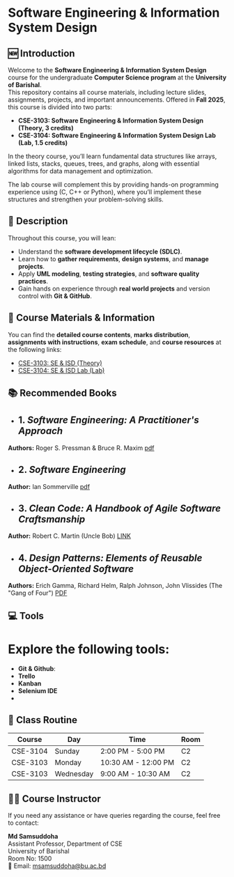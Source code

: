 # Software Engineering & Information System Design

## 🆕 Introduction
Welcome to the **Software Engineering & Information System Design** course for the undergraduate **Computer Science program** at the **University of Barishal**.  
This repository contains all course materials, including lecture slides, assignments, projects, and important announcements. Offered in **Fall 2025**, this course is divided into two parts:
- **CSE-3103: Software Engineering & Information System Design (Theory, 3 credits)**
- **CSE-3104: Software Engineering & Information System Design Lab (Lab, 1.5 credits)**

In the theory course, you’ll learn fundamental data structures like arrays, linked lists, stacks, queues, trees, and graphs, along with essential algorithms for data management and optimization.

The lab course will complement this by providing hands-on programming experience using (C, C++ or Python), where you’ll implement these structures and strengthen your problem-solving skills.

## 📝 Description
Throughout this course, you will lean:
- Understand the **software development lifecycle (SDLC)**.
- Learn how to **gather requirements**, **design systems**, and **manage projects**.
- Apply **UML modeling**, **testing strategies**, and **software quality practices**.
- Gain hands on experience through **real world projects** and version control with **Git & GitHub**.


## 📄 Course Materials & Information

You can find the **detailed course contents**, **marks distribution**, **assignments with instructions**, **exam schedule**, and **course resources** at the following links:

- [CSE-3103: SE & ISD (Theory)](https://github.com/samsuddoha/se/blob/main/content_cse_3103.md)
- [CSE-3104: SE & ISD Lab (Lab)](https://github.com/samsuddoha/se/blob/main/content_cse_3104.md)

## 📚 Recommended Books
- ## 1. *Software Engineering: A Practitioner's Approach*
**Authors:** Roger S. Pressman & Bruce R. Maxim  [pdf](https://github.com/samsuddoha/ds/blob/main/Books/COREMAN_Algorithms_3E.pdf)
- ## 2. *Software Engineering*
**Author:** Ian Sommerville  [pdf]()
- ## 3. *Clean Code: A Handbook of Agile Software Craftsmanship*
**Author:** Robert C. Martin (Uncle Bob) [LINK](https://mrce.in/ebooks/Algorithms%204th%20Ed.pdf)
- ## 4. *Design Patterns: Elements of Reusable Object-Oriented Software*
**Authors:** Erich Gamma, Richard Helm, Ralph Johnson, John Vlissides (The "Gang of Four")  [PDF](https://github.com/samsuddoha/ds/blob/main/Books/Balagurusamy_Data%20Structures%20using%20C.pdf)

## 💻 Tools 
# Explore the following tools:
- **Git & Github**:
- **Trello**
- **Kanban**
- **Selenium IDE**
-
## 📅 Class Routine
| Course   | Day        | Time             | Room |
|----------|-----------|------------------|------|
| CSE-3104 | Sunday     | 2:00 PM - 5:00 PM| C2   |
| CSE-3103 | Monday  | 10:30 AM - 12:00 PM | C2 |
| CSE-3103 | Wednesday   | 9:00 AM - 10:30 AM | C2  |

## 👨‍🏫 Course Instructor
If you need any assistance or have queries regarding the course, feel free to contact:

**Md Samsuddoha**  
Assistant Professor, Department of CSE  <br>
University of Barishal <br>
Room No: 1500 <br>
📧 Email: [msamsuddoha@bu.ac.bd](mailto:msamsuddoha@bu.ac.bd)
